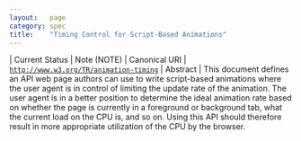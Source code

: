 ```yaml
---
layout:   page
category: spec
title:    "Timing Control for Script-Based Animations"
---
```


| Current Status | Note (NOTE)
| Canonical URI | [`http://www.w3.org/TR/animation-timing`](http://www.w3.org/TR/animation-timing)
| Abstract | This document defines an API web page authors can use to write script-based animations where the user agent is in control of limiting the update rate of the animation. The user agent is in a better position to determine the ideal animation rate based on whether the page is currently in a foreground or background tab, what the current load on the CPU is, and so on. Using this API should therefore result in more appropriate utilization of the CPU by the browser.